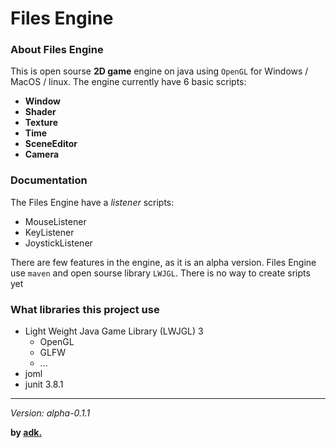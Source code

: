 # Files Engine
### About Files Engine
This is open sourse **2D game** engine on java using `OpenGL` for Windows / MacOS / linux.
The engine currently have 6 basic scripts:
- **Window**
- **Shader**
- **Texture**
- **Time**
- **SceneEditor**
- **Camera**
### Documentation
The Files Engine have a *listener* scripts:
- MouseListener
- KeyListener
- JoystickListener

There are few features in the engine, as it is an alpha version.
Files Engine use `maven` and open sourse library `LWJGL`.
There is no way to create sripts yet

### What libraries this project use
+ Light Weight Java Game Library (LWJGL) 3
  + OpenGL
  + GLFW
  + ...
+ joml
+ junit 3.8.1

---
*Version: alpha-0.1.1*

**by [adk.](https://github.com/adisteyf)**
